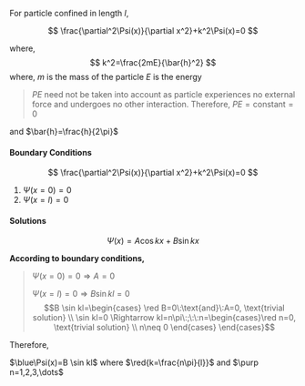 For particle confined in length $l$,


$$
\frac{\partial^2\Psi(x)}{\partial x^2}+k^2\Psi(x)=0
$$

where, 
$$
k^2=\frac{2mE}{\bar{h}^2}
$$
where, 
$m$ is the mass of the particle 
$E$ is the energy 
>$PE$ need not be taken into account as particle experiences no external force and undergoes no other interaction. Therefore, $PE=\text{constant}=0$  

and $\bar{h}=\frac{h}{2\pi}$ 

#### Boundary Conditions 

$$
\frac{\partial^2\Psi(x)}{\partial x^2}+k^2\Psi(x)=0
$$

1. $\Psi(x=0)=0$
2. $\Psi(x=l)=0$ 


#### Solutions 

$$\Psi(x)=A\cos kx+B\sin kx$$

**According to boundary conditions,**

>$\Psi(x=0)=0 \Rightarrow A=0$
>
>$\Psi(x=l)=0 \Rightarrow B\sin kl=0$
>	$$B \sin kl=\begin{cases} \red B=0\:\text{and}\:A=0, \text{trivial solution} \\
\sin kl=0 \Rightarrow kl=n\pi\:;\:\:n=\begin{cases}\red
n=0, \text{trivial solution} \\
n\neq 0
\end{cases}
\end{cases}$$

Therefore, 

$\blue\Psi(x)=B \sin kl$  where  $\red{k=\frac{n\pi}{l}}$ and $\purp n=1,2,3,\dots$

